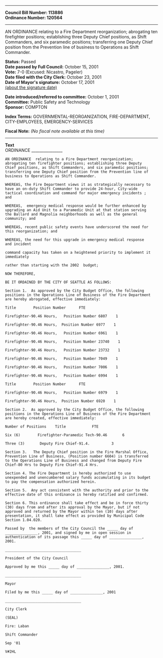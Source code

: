 * * * * *  
  
**Council Bill Number: [](#h0)[](#h2)113886**   
**Ordinance Number: 120564**  
  
* * * * *  
  
AN ORDINANCE relating to a Fire Department reorganization; abrogating ten firefighter positions; establishing three Deputy Chief positions, as Shift Commanders, and six paramedic positions; transferring one Deputy Chief position from the Prevention line of business to Operations as Shift Commander.  
  
**Status:** Passed   
**Date passed by Full Council:** October 15, 2001   
**Vote:** 7-0 (Excused: Nicastro, Pageler)   
**Date filed with the City Clerk:** October 23, 2001   
**Date of Mayor's signature:** October 17, 2001   
[(about the signature date)](/~public/approvaldate.htm)   
  
  
**Date introduced/referred to committee:** October 1, 2001   
**Committee:** Public Safety and Technology   
**Sponsor:** COMPTON   
  
**Index Terms:** GOVERNMENTAL-REORGANIZATION, FIRE-DEPARTMENT, CITY-EMPLOYEES, EMERGENCY-SERVICES  
  
**Fiscal Note:** *(No fiscal note available at this time)*  
  
* * * * *  
  
**Text**  
    ORDINANCE ________________  
  
    AN ORDINANCE  relating to a Fire Department reorganization;  
    abrogating ten firefighter positions; establishing three Deputy  
    Chief positions, as Shift Commanders, and six paramedic positions;  
    transferring one Deputy Chief position from the Prevention line of  
    business to Operations as Shift Commander.  
  
    WHEREAS, the Fire Department views it as strategically necessary to  
    have an on-duty Shift Commander to provide 24-hour, City-wide  
    tactical coordination and command for major emergency incidents ;  
    and  
  
    WHEREAS,  emergency medical response would be further enhanced by  
    upgrading an Aid Unit to a Paramedic Unit at that station serving  
    the Ballard and Magnolia neighborhoods as well as the general  
    community; and  
  
    WHEREAS, recent public safety events have underscored the need for  
    this reorganization; and  
  
    WHEREAS, the need for this upgrade in emergency medical response  
    and incident  
  
    command capacity has taken on a heightened priority to implement it  
    immediately  
  
    rather than starting with the 2002  budget;  
  
    NOW THEREFORE,  
  
    BE IT ORDAINED BY THE CITY OF SEATTLE AS FOLLOWS:  
  
    Section 1.  As approved by the City Budget Office, the following  
    positions in the Operations Line of Business of the Fire Department  
    are hereby abrogated, effective immediately:  
  
    Title        Position Number      FTE  
  
    Firefighter-90.46 Hours,   Position Number 6807    1  
  
    Firefighter-90.46 Hours,  Position Number 6977    1  
  
    Firefighter-90.46 Hours,   Position Number 6961    1  
  
    Firefighter-90.46 Hours,   Position Number 23740    1  
  
    Firefighter-90.46 Hours,   Position Number 23732    1  
  
    Firefighter-90.46 Hours,   Position Number 7049    1  
  
    Firefighter-90.46 Hours,   Position Number 7006    1  
  
    Firefighter-90.46 Hours,   Position Number 6994    1  
  
    Title        Position Number      FTE  
  
    Firefighter-90.46 Hours,   Position Number 6979    1  
  
    Firefighter-90.46 Hours,  Position Number 6920    1  
  
    Section 2.  As approved by the City Budget Office, the following  
    positions in the Operations Line of Business of the Fire Department  
    are hereby created, effective immediately:  
  
    Number of Positions    Title            FTE  
  
    Six (6)        Firefighter-Paramedic Tech-90.46       6  
  
    Three (3)       Deputy Fire Chief-91.4.          3  
  
    Section 3.   The Deputy Chief position in the Fire Marshal Office,  
    Prevention Line of Business, (Position number 6604) is transferred  
    to the Operations Line of Business and changed from Deputy Fire  
    Chief-80 Hrs to Deputy Fire Chief-91.4 Hrs.  
  
    Section 4. The Fire Department is hereby authorized to use  
    unexpended and unencumbered salary funds accumulating in its budget  
    to pay the compensation authorized herein.  
  
    Section 5.  Any act consistent with the authority and prior to the  
    effective date of this ordinance is hereby ratified and confirmed.  
  
    Section 6. This ordinance shall take effect and be in force thirty  
    (30) days from and after its approval by the Mayor, but if not  
    approved and returned by the Mayor within ten (10) days after  
    presentation, it shall take effect as provided by Municipal Code  
    Section 1.04.020.  
  
    Passed by  the members of the City Council the _____ day of  
    _______________, 2001, and signed by me in open session in  
    authentication of its passage this _____ day of _______________,  
    2001.  
  
    ___________________________________  
  
    President of the City Council  
  
    Approved by me this _____ day of _______________, 2001.  
  
    ___________________________________  
  
    Mayor  
  
    Filed by me this _____ day of _______________, 2001  
  
    ___________________________________  
  
    City Clerk  
  
    (SEAL)  
  
    Fire: Laban  
  
    Shift Commander  
  
    Sep '01  
  
    V#2HL  
